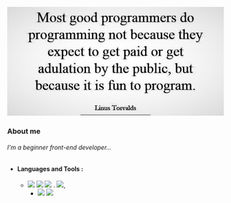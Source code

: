 ![](images/Linus-Torvalds.jpg)

### About me
###### I'm a beginner front-end developer...

+ #### Languages and Tools :

  * ![](https://img.shields.io/badge/-HTML-080908?style=for-the-badge&logo=html5) ![](https://img.shields.io/badge/-CSS-080908?style=for-the-badge&logo=css3) ![](https://img.shields.io/badge/-SCSS-080908?style=for-the-badge&logo=sass) . ![](https://img.shields.io/badge/-adaptive_site_layout-080908?style=for-the-badge&logo=),
       * ![](https://img.shields.io/badge/-javascript-080908?style=for-the-badge&logo=javascript) ![](https://img.shields.io/badge/-jquery-080908?style=for-the-badge&logo=jquery)

